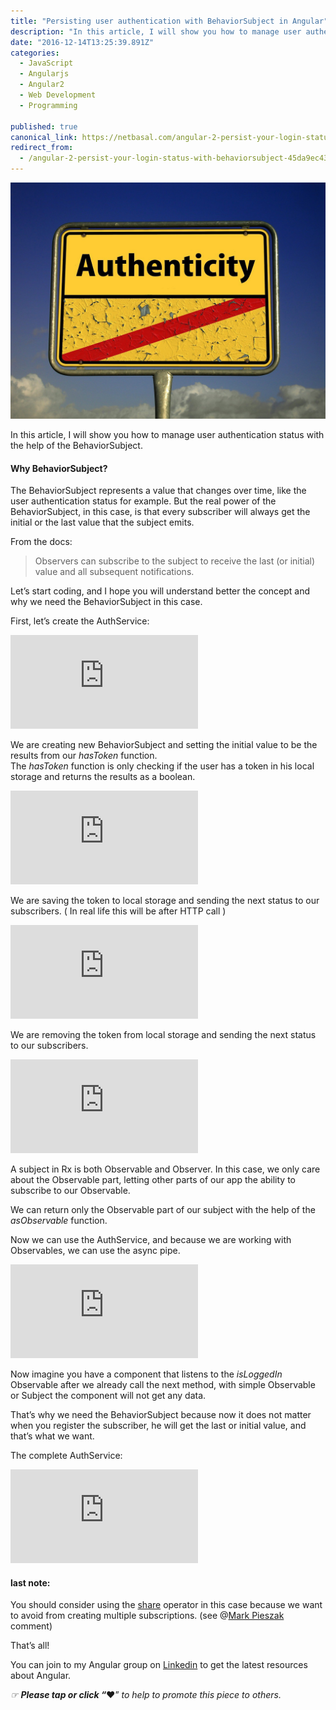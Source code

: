 ```yaml
---
title: "Persisting user authentication with BehaviorSubject in Angular"
description: "In this article, I will show you how to manage user authentication status with the help of the BehaviorSubject. The BehaviorSubject represents a value that changes over time, like the user…"
date: "2016-12-14T13:25:39.891Z"
categories: 
  - JavaScript
  - Angularjs
  - Angular2
  - Web Development
  - Programming

published: true
canonical_link: https://netbasal.com/angular-2-persist-your-login-status-with-behaviorsubject-45da9ec43243
redirect_from:
  - /angular-2-persist-your-login-status-with-behaviorsubject-45da9ec43243
---
```


![](./asset-1.jpeg)

In this article, I will show you how to manage user authentication status with the help of the BehaviorSubject.

#### Why BehaviorSubject?

The BehaviorSubject represents a value that changes over time, like the user authentication status for example. But the real power of the BehaviorSubject, in this case, is that every subscriber will always get the initial or the last value that the subject emits.

From the docs:

> Observers can subscribe to the subject to receive the last (or initial) value and all subsequent notifications.

Let’s start coding, and I hope you will understand better the concept and why we need the BehaviorSubject in this case.

First, let’s create the AuthService:

<Embed src="https://gist.github.com/NetanelBasal/44b541be9206466c4ca2dfc0f3783f3e.js" aspectRatio={0.357} caption="" />

We are creating new BehaviorSubject and setting the initial value to be the results from our _hasToken_ function.   
The _hasToken_ function is only checking if the user has a token in his local storage and returns the results as a boolean.

<Embed src="https://gist.github.com/NetanelBasal/c7f8444c72c9a0949b45968881b24475.js" aspectRatio={0.357} caption="" />

We are saving the token to local storage and sending the next status to our subscribers. ( In real life this will be after HTTP call )

<Embed src="https://gist.github.com/NetanelBasal/39c4bfaeb8767456e9c7f2415d840225.js" aspectRatio={0.357} caption="" />

We are removing the token from local storage and sending the next status to our subscribers.

<Embed src="https://gist.github.com/NetanelBasal/649909e45644aac27c0e69625a8d82bc.js" aspectRatio={0.357} caption="" />

A subject in Rx is both Observable and Observer. In this case, we only care about the Observable part, letting other parts of our app the ability to subscribe to our Observable.

We can return only the Observable part of our subject with the help of the _asObservable_ function.

Now we can use the AuthService, and because we are working with Observables, we can use the async pipe.

<Embed src="https://gist.github.com/NetanelBasal/595b4760778e71c53b8c9ed8a6ea1db2.js" aspectRatio={0.357} caption="" />

Now imagine you have a component that listens to the _isLoggedIn_ Observable after we already call the next method, with simple Observable or Subject the component will not get any data.

That’s why we need the BehaviorSubject because now it does not matter when you register the subscriber, he will get the last or initial value, and that’s what we want.

The complete AuthService:

<Embed src="https://gist.github.com/NetanelBasal/7b2594b9cbd20345f8056febe9909f55.js" aspectRatio={0.357} caption="" />

#### last note:

You should consider using the [share](https://github.com/Reactive-Extensions/RxJS/blob/master/doc/api/core/operators/share.md) operator in this case because we want to avoid from creating multiple subscriptions. (see @[Mark Pieszak](https://medium.com/@MarkPieszak?source=responses---------0-31--------) comment)

That’s all!

You can join to my Angular group on [Linkedin](https://www.linkedin.com/groups/8434339) to get the latest resources about Angular.

_☞_ **_Please tap or click “︎_**❤” _to help to promote this piece to others._

